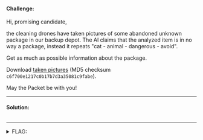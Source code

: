 #### Challenge:

Hi, promising candidate,

the cleaning drones have taken pictures of some abandoned unknown package in our backup depot. The AI claims that the analyzed item is in no way a package, instead it repeats "cat - animal - dangerous - avoid".

Get as much as possible information about the package.

Download [taken pictures](./unknown_package.zip ":ignore") (MD5 checksum `c6f700e1217c0b17b7d3a35081c9fabe`).

May the Packet be with you!

---

#### Solution:

```bash
```

---

<details><summary>FLAG:</summary>

```
FLAG{Oics-NF3B-vUOC-pUMt}
```

</details>
<br/>
